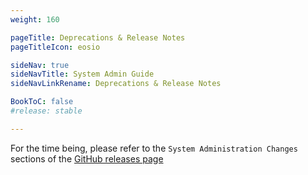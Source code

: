 ```yaml
---
weight: 160

pageTitle: Deprecations & Release Notes
pageTitleIcon: eosio

sideNav: true
sideNavTitle: System Admin Guide
sideNavLinkRename: Deprecations & Release Notes

BookToC: false
#release: stable

---
```


For the time being, please refer to the `System Administration Changes` sections of the [GitHub releases page](https://github.com/dfuse-io/dfuse-eosio/releases)
